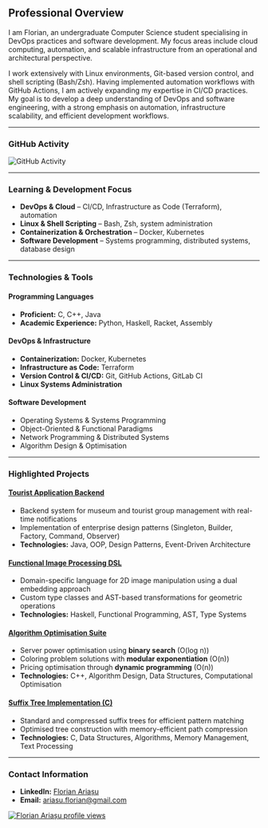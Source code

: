 ## Professional Overview  

I am Florian, an undergraduate Computer Science student specialising in DevOps practices and software development. My focus areas include cloud computing, automation, and scalable infrastructure from an operational and architectural perspective.

I work extensively with Linux environments, Git-based version control, and shell scripting (Bash/Zsh). Having implemented automation workflows with GitHub Actions, I am actively expanding my expertise in CI/CD practices. My goal is to develop a deep understanding of DevOps and software engineering, with a strong emphasis on automation, infrastructure scalability, and efficient development workflows.

---

### GitHub Activity  
![GitHub Activity](https://github-readme-stats.vercel.app/api?username=florian-ariasu&show_icons=true&hide_title=true&count_private=true&hide_border=true&theme=transparent&hide_rank=true&include_all_commits=true)  

---

### Learning & Development Focus  
- **DevOps & Cloud** – CI/CD, Infrastructure as Code (Terraform), automation  
- **Linux & Shell Scripting** – Bash, Zsh, system administration  
- **Containerization & Orchestration** – Docker, Kubernetes  
- **Software Development** – Systems programming, distributed systems, database design  

---

### Technologies & Tools  

#### **Programming Languages**  
- **Proficient:** C, C++, Java  
- **Academic Experience:** Python, Haskell, Racket, Assembly  

#### **DevOps & Infrastructure**  
- **Containerization:** Docker, Kubernetes  
- **Infrastructure as Code:** Terraform  
- **Version Control & CI/CD:** Git, GitHub Actions, GitLab CI  
- **Linux Systems Administration**  

#### **Software Development**  
- Operating Systems & Systems Programming  
- Object-Oriented & Functional Paradigms  
- Network Programming & Distributed Systems  
- Algorithm Design & Optimisation  

---

### Highlighted Projects  

#### [Tourist Application Backend](https://github.com/florian-ariasu/tourist-application-backend)  
* Backend system for museum and tourist group management with real-time notifications  
* Implementation of enterprise design patterns (Singleton, Builder, Factory, Command, Observer)  
* **Technologies:** Java, OOP, Design Patterns, Event-Driven Architecture  

#### [Functional Image Processing DSL](https://github.com/florian-ariasu/functional-image-processing-dsl)  
* Domain-specific language for 2D image manipulation using a dual embedding approach  
* Custom type classes and AST-based transformations for geometric operations  
* **Technologies:** Haskell, Functional Programming, AST, Type Systems  

#### [Algorithm Optimisation Suite](https://github.com/florian-ariasu/algorithm-optimisation-suite)  
* Server power optimisation using **binary search** (O(log n))  
* Coloring problem solutions with **modular exponentiation** (O(n))  
* Pricing optimisation through **dynamic programming** (O(n))  
* **Technologies:** C++, Algorithm Design, Data Structures, Computational Optimisation  

#### [Suffix Tree Implementation (C)](https://github.com/florian-ariasu/suffix-tree-implementation)  
* Standard and compressed suffix trees for efficient pattern matching  
* Optimised tree construction with memory-efficient path compression  
* **Technologies:** C, Data Structures, Algorithms, Memory Management, Text Processing  

---

### Contact Information  
- **LinkedIn:** [Florian Ariașu](https://linkedin.com/in/florianariasu)  
- **Email:** ariasu.florian@gmail.com

[![Florian Ariașu profile views](https://u8views.com/api/v1/github/profiles/119046752/views/day-week-month-total-count.svg)](https://u8views.com/github/florian-ariasu)